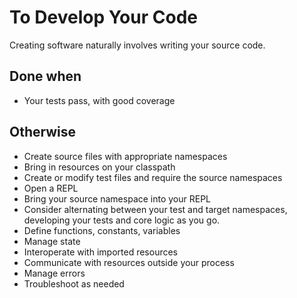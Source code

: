 # To Develop Your Code

Creating software naturally involves writing your source code.

## Done when
- Your tests pass, with good coverage

## Otherwise
- Create source files with appropriate namespaces
- Bring in resources on your classpath
- Create or modify test files and require the source namespaces
- Open a REPL
- Bring your source namespace into your REPL
- Consider alternating between your test and target namespaces,
  developing your tests and core logic as you go.
- Define functions, constants, variables
- Manage state
- Interoperate with imported resources
- Communicate with resources outside your process
- Manage errors
- Troubleshoot as needed
